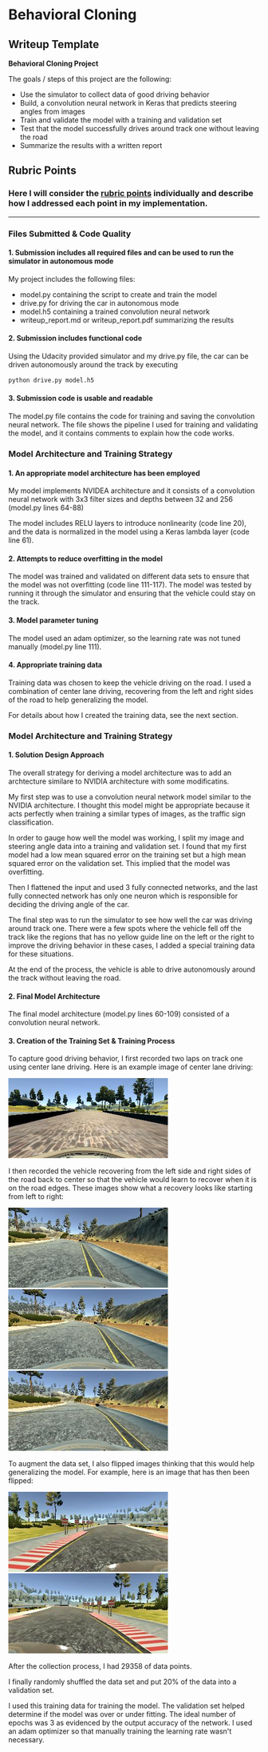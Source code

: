 # **Behavioral Cloning** 

## Writeup Template


**Behavioral Cloning Project**

The goals / steps of this project are the following:
* Use the simulator to collect data of good driving behavior
* Build, a convolution neural network in Keras that predicts steering angles from images
* Train and validate the model with a training and validation set
* Test that the model successfully drives around track one without leaving the road
* Summarize the results with a written report


[//]: # (Image References)

[image2]: ./examples/center.jpg "Grayscaling"
[image3]: ./examples/center_rec_1.jpg "Recovery Image"
[image4]: ./examples/center_rec_2.jpg "Recovery Image"
[image5]: ./examples/center_rec_3.jpg "Recovery Image"
[image6]: ./examples/left_normal.jpg "Normal Image"
[image7]: ./examples/left_flipped.jpg "Flipped Image"

## Rubric Points
### Here I will consider the [rubric points](https://review.udacity.com/#!/rubrics/432/view) individually and describe how I addressed each point in my implementation.  

---
### Files Submitted & Code Quality

#### 1. Submission includes all required files and can be used to run the simulator in autonomous mode

My project includes the following files:
* model.py containing the script to create and train the model
* drive.py for driving the car in autonomous mode
* model.h5 containing a trained convolution neural network 
* writeup_report.md or writeup_report.pdf summarizing the results

#### 2. Submission includes functional code
Using the Udacity provided simulator and my drive.py file, the car can be driven autonomously around the track by executing 
```sh
python drive.py model.h5
```

#### 3. Submission code is usable and readable

The model.py file contains the code for training and saving the convolution neural network. The file shows the pipeline I used for training and validating the model, and it contains comments to explain how the code works.

### Model Architecture and Training Strategy

#### 1. An appropriate model architecture has been employed

My model implements NVIDEA architecture and it consists of a convolution neural network with 3x3 filter sizes and depths between 32 and 256 (model.py lines 64-88) 

The model includes RELU layers to introduce nonlinearity (code line 20), and the data is normalized in the model using a Keras lambda layer (code line 61). 

#### 2. Attempts to reduce overfitting in the model

The model was trained and validated on different data sets to ensure that the model was not overfitting (code line 111-117). The model was tested by running it through the simulator and ensuring that the vehicle could stay on the track.

#### 3. Model parameter tuning

The model used an adam optimizer, so the learning rate was not tuned manually (model.py line 111).

#### 4. Appropriate training data

Training data was chosen to keep the vehicle driving on the road. I used a combination of center lane driving, recovering from the left and right sides of the road to help generalizing the model.

For details about how I created the training data, see the next section. 

### Model Architecture and Training Strategy

#### 1. Solution Design Approach

The overall strategy for deriving a model architecture was to add an archtecture similare to NVIDIA architecture with some modificatins.

My first step was to use a convolution neural network model similar to the NVIDIA architecture. I thought this model might be appropriate because it acts perfectly when training a similar types of images, as the traffic sign classification.

In order to gauge how well the model was working, I split my image and steering angle data into a training and validation set. I found that my first model had a low mean squared error on the training set but a high mean squared error on the validation set. This implied that the model was overfitting. 

Then I flattened the input and used 3 fully connected networks, and the last fully connected network has only one neuron which is responsible for deciding the driving angle of the car.

The final step was to run the simulator to see how well the car was driving around track one. There were a few spots where the vehicle fell off the track like the regions that has no yellow guide line on the left or the right to improve the driving behavior in these cases, I added a special training data for these situations.

At the end of the process, the vehicle is able to drive autonomously around the track without leaving the road.

#### 2. Final Model Architecture

The final model architecture (model.py lines 60-109) consisted of a convolution neural network. 

#### 3. Creation of the Training Set & Training Process

To capture good driving behavior, I first recorded two laps on track one using center lane driving. Here is an example image of center lane driving:

![alt text][image2]

I then recorded the vehicle recovering from the left side and right sides of the road back to center so that the vehicle would learn to recover when it is on the road edges. These images show what a recovery looks like starting from left to right:

![alt text][image3]
![alt text][image4]
![alt text][image5]

To augment the data set, I also flipped images thinking that this would help generalizing the model. For example, here is an image that has then been flipped:

![alt text][image6]
![alt text][image7]

After the collection process, I had 29358 of data points.

I finally randomly shuffled the data set and put 20% of the data into a validation set. 

I used this training data for training the model. The validation set helped determine if the model was over or under fitting. The ideal number of epochs was 3 as evidenced by the output accuracy of the network. I used an adam optimizer so that manually training the learning rate wasn't necessary.
